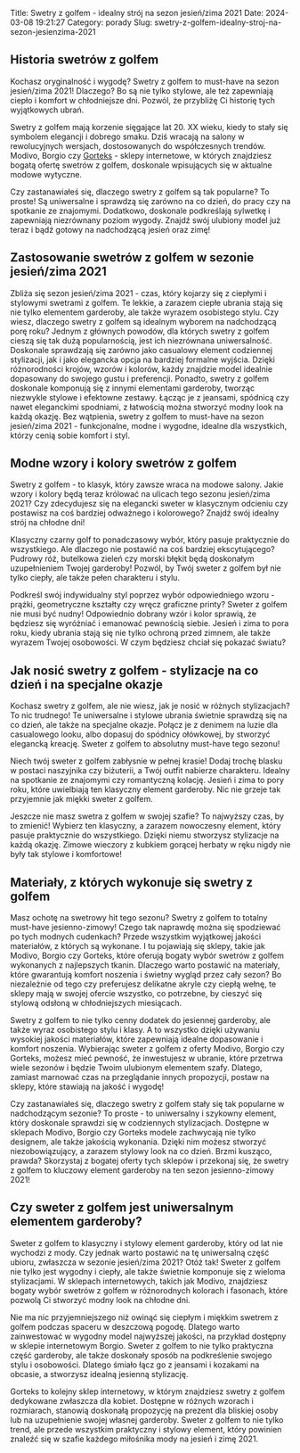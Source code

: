 Title: Swetry z golfem - idealny strój na sezon jesień/zima 2021
Date: 2024-03-08 19:21:27
Category: porady
Slug: swetry-z-golfem-idealny-stroj-na-sezon-jesienzima-2021

## Historia swetrów z golfem

Kochasz oryginalność i wygodę? Swetry z golfem to must-have na sezon jesień/zima 2021! Dlaczego? Bo są nie tylko stylowe, ale też zapewniają ciepło i komfort w chłodniejsze dni. Pozwól, że przybliżę Ci historię tych wyjątkowych ubrań. 

Swetry z golfem mają korzenie sięgające lat 20. XX wieku, kiedy to stały się symbolem elegancji i dobrego smaku. Dziś wracają na salony w rewolucyjnych wersjach, dostosowanych do współczesnych trendów. Modivo, Borgio czy [Gorteks](https://scmkiezen.nl/innowacyjne-technologie-produkcji-sztucznego-kozucha-przyszosc-mody-z-poszanowaniem-dla-zwierzat) - sklepy internetowe, w których znajdziesz bogatą ofertę swetrów z golfem, doskonale wpisujących się w aktualne modowe wytyczne. 

Czy zastanawiałeś się, dlaczego swetry z golfem są tak popularne? To proste! Są uniwersalne i sprawdzą się zarówno na co dzień, do pracy czy na spotkanie ze znajomymi. Dodatkowo, doskonale podkreślają sylwetkę i zapewniają niezrównany poziom wygody. Znajdź swój ulubiony model już teraz i bądź gotowy na nadchodzącą jesień oraz zimę!


## Zastosowanie swetrów z golfem w sezonie jesień/zima 2021

Zbliża się sezon jesień/zima 2021 - czas, który kojarzy się z ciepłymi i stylowymi swetrami z golfem. Te lekkie, a zarazem ciepłe ubrania stają się nie tylko elementem garderoby, ale także wyrazem osobistego stylu. Czy wiesz, dlaczego swetry z golfem są idealnym wyborem na nadchodzącą porę roku?
Jednym z głównych powodów, dla których swetry z golfem cieszą się tak dużą popularnością, jest ich niezrównana uniwersalność. Doskonale sprawdzają się zarówno jako casualowy element codziennej stylizacji, jak i jako elegancka opcja na bardziej formalne wyjścia. Dzięki różnorodności krojów, wzorów i kolorów, każdy znajdzie model idealnie dopasowany do swojego gustu i preferencji.
Ponadto, swetry z golfem doskonale komponują się z innymi elementami garderoby, tworząc niezwykle stylowe i efektowne zestawy. Łącząc je z jeansami, spódnicą czy nawet eleganckimi spodniami, z łatwością można stworzyć modny look na każdą okazję. Bez wątpienia, swetry z golfem to must-have na sezon jesień/zima 2021 - funkcjonalne, modne i wygodne, idealne dla wszystkich, którzy cenią sobie komfort i styl.


## Modne wzory i kolory swetrów z golfem

Swetry z golfem - to klasyk, który zawsze wraca na modowe salony. Jakie wzory i kolory będą teraz królować na ulicach tego sezonu jesień/zima 2021? Czy zdecydujesz się na elegancki sweter w klasycznym odcieniu czy postawisz na coś bardziej odważnego i kolorowego? Znajdź swój idealny strój na chłodne dni!

Klasyczny czarny golf to ponadczasowy wybór, który pasuje praktycznie do wszystkiego. Ale dlaczego nie postawić na coś bardziej ekscytującego? Pudrowy róż, butelkowa zieleń czy morski błękit będą doskonałym uzupełnieniem Twojej garderoby! Pozwól, by Twój sweter z golfem był nie tylko ciepły, ale także pełen charakteru i stylu.

Podkreśl swój indywidualny styl poprzez wybór odpowiedniego wzoru - prążki, geometryczne kształty czy wręcz graficzne printy? Sweter z golfem nie musi być nudny! Odpowiednio dobrany wzór i kolor sprawią, że będziesz się wyróżniać i emanować pewnością siebie. Jesień i zima to pora roku, kiedy ubrania stają się nie tylko ochroną przed zimnem, ale także wyrazem Twojej osobowości. W czym będziesz chciał się pokazać światu?


## Jak nosić swetry z golfem - stylizacje na co dzień i na specjalne okazje

Kochasz swetry z golfem, ale nie wiesz, jak je nosić w różnych stylizacjach? To nic trudnego! Te uniwersalne i stylowe ubrania świetnie sprawdzą się na co dzień, ale także na specjalne okazje. Połącz je z denimem na luzie dla casualowego looku, albo dopasuj do spódnicy ołówkowej, by stworzyć elegancką kreację. Sweter z golfem to absolutny must-have tego sezonu!

Niech twój sweter z golfem zabłysnie w pełnej krasie! Dodaj trochę blasku w postaci naszyjnika czy biżuterii, a Twój outfit nabierze charakteru. Idealny na spotkanie ze znajomymi czy romantyczną kolację. Jesień i zima to pory roku, które uwielbiają ten klasyczny element garderoby. Nic nie grzeje tak przyjemnie jak miękki sweter z golfem. 

Jeszcze nie masz swetra z golfem w swojej szafie? To najwyższy czas, by to zmienić! Wybierz ten klasyczny, a zarazem nowoczesny element, który pasuje praktycznie do wszystkiego. Dzięki niemu stworzysz stylizacje na każdą okazję. Zimowe wieczory z kubkiem gorącej herbaty w ręku nigdy nie były tak stylowe i komfortowe!


## Materiały, z których wykonuje się swetry z golfem

Masz ochotę na swetrowy hit tego sezonu? Swetry z golfem to totalny must-have jesienno-zimowy! Czego tak naprawdę można się spodziewać po tych modnych cudenkach? Przede wszystkim wyjątkowej jakości materiałów, z których są wykonane. I tu pojawiają się sklepy, takie jak Modivo, Borgio czy Gorteks, które oferują bogaty wybór swetrów z golfem wykonanych z najlepszych tkanin. Dlaczego warto postawić na materiały, które gwarantują komfort noszenia i świetny wygląd przez cały sezon? Bo niezależnie od tego czy preferujesz delikatne akryle czy ciepłą wełnę, te sklepy mają w swojej ofercie wszystko, co potrzebne, by cieszyć się stylową odsłoną w chłodniejszych miesiącach.

Swetry z golfem to nie tylko cenny dodatek do jesiennej garderoby, ale także wyraz osobistego stylu i klasy. A to wszystko dzięki używaniu wysokiej jakości materiałów, które zapewniają idealne dopasowanie i komfort noszenia. Wybierając sweter z golfem z oferty Modivo, Borgio czy Gorteks, możesz mieć pewność, że inwestujesz w ubranie, które przetrwa wiele sezonów i będzie Twoim ulubionym elementem szafy. Dlatego, zamiast marnować czas na przeglądanie innych propozycji, postaw na sklepy, które stawiają na jakość i wygodę!

Czy zastanawiałeś się, dlaczego swetry z golfem stały się tak popularne w nadchodzącym sezonie? To proste - to uniwersalny i szykowny element, który doskonale sprawdzi się w codziennych stylizacjach. Dostępne w sklepach Modivo, Borgio czy Gorteks modele zachwycają nie tylko designem, ale także jakością wykonania. Dzięki nim możesz stworzyć niezobowiązujący, a zarazem stylowy look na co dzień. Brzmi kusząco, prawda? Skorzystaj z bogatej oferty tych sklepów i przekonaj się, że swetry z golfem to kluczowy element garderoby na ten sezon jesienno-zimowy 2021!


## Czy sweter z golfem jest uniwersalnym elementem garderoby?

Sweter z golfem to klasyczny i stylowy element garderoby, który od lat nie wychodzi z mody. Czy jednak warto postawić na tę uniwersalną część ubioru, zwłaszcza w sezonie jesień/zima 2021? Otóż tak! Sweter z golfem nie tylko jest wygodny i ciepły, ale także świetnie komponuje się z wieloma stylizacjami. W sklepach internetowych, takich jak Modivo, znajdziesz bogaty wybór swetrów z golfem w różnorodnych kolorach i fasonach, które pozwolą Ci stworzyć modny look na chłodne dni.

Nie ma nic przyjemniejszego niż owinąć się ciepłym i miękkim swetrem z golfem podczas spaceru w deszczową pogodę. Dlatego warto zainwestować w wygodny model najwyższej jakości, na przykład dostępny w sklepie internetowym Borgio. Sweter z golfem to nie tylko praktyczna część garderoby, ale także doskonały sposób na podkreślenie swojego stylu i osobowości. Dlatego śmiało łącz go z jeansami i kozakami na obcasie, a stworzysz idealną jesienną stylizację.

Gorteks to kolejny sklep internetowy, w którym znajdziesz swetry z golfem dedykowane zwłaszcza dla kobiet. Dostępne w różnych wzorach i rozmiarach, stanowią doskonałą propozycję na prezent dla bliskiej osoby lub na uzupełnienie swojej własnej garderoby. Sweter z golfem to nie tylko trend, ale przede wszystkim praktyczny i stylowy element, który powinien znaleźć się w szafie każdego miłośnika mody na jesień i zimę 2021.
